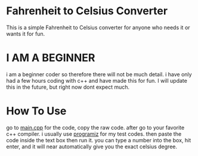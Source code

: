 # Fahrenheit to Celsius Converter
This is a simple Fahrenheit to Celsius converter for anyone who needs it or wants it for fun.
# I AM A BEGINNER
i am a beginner coder so therefore there will not be much detail. i have only had a few hours coding with c++ and have made this for fun. I will update this in the future, but right now dont expect much.
# How To Use
go to [main.cpp](https://github.com/thepsuedospsuedohumuhumunukunukuapuaa/Fahrenheit-to-Celsius-Converter-C-/blob/master/main.cpp) for the code, copy the raw code. after go to your favorite c++ compiler. i usually use [programiz](https://www.programiz.com/cpp-programming/online-compiler/) for my test codes. then paste the code inside the text box then run it. you can type a number into the box, hit enter, and it will near automatically give you the exact celsius degree.
